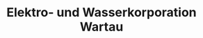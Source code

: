 ---
title: "Elektro- und Wasserkorporation Wartau"
url: /azmoos/elektro-und-wasserkorporation-wartau/
shop: Elektronik
---